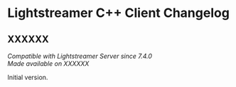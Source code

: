 # Lightstreamer C++ Client Changelog

## XXXXXX
*Compatible with Lightstreamer Server since 7.4.0*<br/>
*Made available on XXXXXX*

Initial version.
